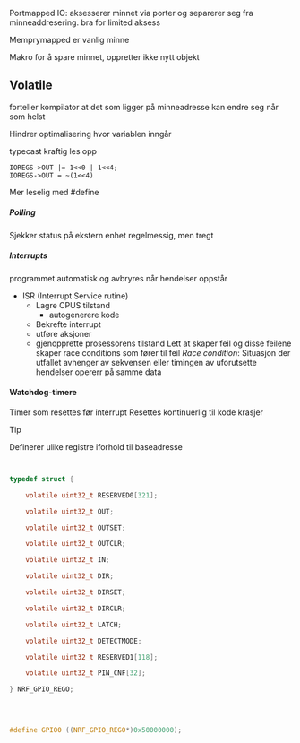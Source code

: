 
Portmapped IO: aksesserer minnet via porter og separerer seg fra minneaddresering. bra for limited aksess

Memprymapped er vanlig minne

Makro for å spare minnet, oppretter ikke nytt objekt

## Volatile 
forteller kompilator at det som ligger på minneadresse kan endre seg når som helst

Hindrer optimalisering hvor variablen inngår

typecast kraftig les opp

```
IOREGS->OUT |= 1<<0 | 1<<4;
IOREGS->OUT = ~(1<<4)
```

Mer leselig med #define


##### Polling 
Sjekker status på ekstern enhet regelmessig, men tregt





##### Interrupts
programmet automatisk og avbryres når hendelser oppstår

- ISR (Interrupt  Service rutine)
	- Lagre CPUS tilstand
		- autogenerere kode
	- Bekrefte interrupt
	- utføre aksjoner
	- gjenopprette prosessorens tilstand
	Lett at skaper feil og disse feilene skaper race conditions som fører til feil
*Race condition*: Situasjon der utfallet avhenger av sekvensen eller timingen av uforutsette hendelser opererr på samme data

#### Watchdog-timere
Timer som resettes før interrupt
Resettes kontinuerlig til kode krasjer

> [!tip]
> Definerer ulike registre iforhold til baseadresse







```C


typedef struct {

    volatile uint32_t RESERVED0[321];

    volatile uint32_t OUT;

    volatile uint32_t OUTSET;

    volatile uint32_t OUTCLR;

    volatile uint32_t IN;

    volatile uint32_t DIR;

    volatile uint32_t DIRSET;

    volatile uint32_t DIRCLR;

    volatile uint32_t LATCH;

    volatile uint32_t DETECTMODE;

    volatile uint32_t RESERVED1[118];

    volatile uint32_t PIN_CNF[32];

} NRF_GPIO_REGO;

  
  

#define GPIO0 ((NRF_GPIO_REGO*)0x50000000);
```
